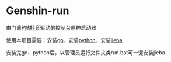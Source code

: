 # Genshin-run
由门酱[P站](https://space.bilibili.com/245015918)[抖音](https://v.douyin.com/iJCQ7kkw/)驱动的控制台原神启动器

 使用本项目需要：安装[go](https://golang.google.cn/)、安装[python](https://python.org/)、安装[jieba](https://github.com/fxsjy/jieba)

 安装完go、python后，以管理员运行文件夹类run.bat可一键安装jieba
